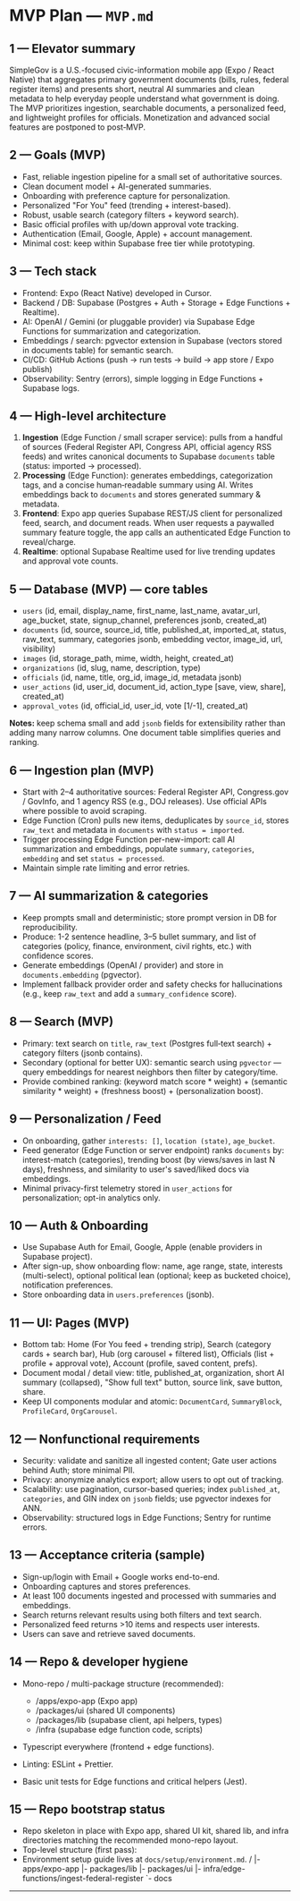 ﻿# MVP Plan — `MVP.md`

## 1 — Elevator summary

SimpleGov is a U.S.-focused civic-information mobile app (Expo / React Native) that aggregates primary government documents (bills, rules, federal register items) and presents short, neutral AI summaries and clean metadata to help everyday people understand what government is doing. The MVP prioritizes ingestion, searchable documents, a personalized feed, and lightweight profiles for officials. Monetization and advanced social features are postponed to post‑MVP.

## 2 — Goals (MVP)

* Fast, reliable ingestion pipeline for a small set of authoritative sources.
* Clean document model + AI-generated summaries.
* Onboarding with preference capture for personalization.
* Personalized "For You" feed (trending + interest-based).
* Robust, usable search (category filters + keyword search).
* Basic official profiles with up/down approval vote tracking.
* Authentication (Email, Google, Apple) + account management.
* Minimal cost: keep within Supabase free tier while prototyping.

## 3 — Tech stack

* Frontend: Expo (React Native) developed in Cursor.
* Backend / DB: Supabase (Postgres + Auth + Storage + Edge Functions + Realtime).
* AI: OpenAI / Gemini (or pluggable provider) via Supabase Edge Functions for summarization and categorization.
* Embeddings / search: pgvector extension in Supabase (vectors stored in documents table) for semantic search.
* CI/CD: GitHub Actions (push -> run tests -> build -> app store / Expo publish)
* Observability: Sentry (errors), simple logging in Edge Functions + Supabase logs.

## 4 — High-level architecture

1. **Ingestion** (Edge Function / small scraper service): pulls from a handful of sources (Federal Register API, Congress API, official agency RSS feeds) and writes canonical documents to Supabase `documents` table (status: imported -> processed).
2. **Processing** (Edge Function): generates embeddings, categorization tags, and a concise human‑readable summary using AI. Writes embeddings back to `documents` and stores generated summary & metadata.
3. **Frontend**: Expo app queries Supabase REST/JS client for personalized feed, search, and document reads. When user requests a paywalled summary feature toggle, the app calls an authenticated Edge Function to reveal/charge.
4. **Realtime**: optional Supabase Realtime used for live trending updates and approval vote counts.

## 5 — Database (MVP) — core tables

* `users` (id, email, display\_name, first\_name, last\_name, avatar\_url, age\_bucket, state, signup\_channel, preferences jsonb, created\_at)
* `documents` (id, source, source\_id, title, published\_at, imported\_at, status, raw\_text, summary, categories jsonb, embedding vector, image\_id, url, visibility)
* `images` (id, storage\_path, mime, width, height, created\_at)
* `organizations` (id, slug, name, description, type)
* `officials` (id, name, title, org\_id, image\_id, metadata jsonb)
* `user_actions` (id, user\_id, document\_id, action\_type \[save, view, share], created\_at)
* `approval_votes` (id, official\_id, user\_id, vote \[1/-1], created\_at)

**Notes:** keep schema small and add `jsonb` fields for extensibility rather than adding many narrow columns. One document table simplifies queries and ranking.

## 6 — Ingestion plan (MVP)

* Start with 2–4 authoritative sources: Federal Register API, Congress.gov / GovInfo, and 1 agency RSS (e.g., DOJ releases). Use official APIs where possible to avoid scraping.
* Edge Function (Cron) pulls new items, deduplicates by `source_id`, stores `raw_text` and metadata in `documents` with `status = imported`.
* Trigger processing Edge Function per-new-import: call AI summarization and embeddings, populate `summary`, `categories`, `embedding` and set `status = processed`.
* Maintain simple rate limiting and error retries.

## 7 — AI summarization & categories

* Keep prompts small and deterministic; store prompt version in DB for reproducibility.
* Produce: 1-2 sentence headline, 3–5 bullet summary, and list of categories (policy, finance, environment, civil rights, etc.) with confidence scores.
* Generate embeddings (OpenAI / provider) and store in `documents.embedding` (pgvector).
* Implement fallback provider order and safety checks for hallucinations (e.g., keep `raw_text` and add a `summary_confidence` score).

## 8 — Search (MVP)

* Primary: text search on `title`, `raw_text` (Postgres full‑text search) + category filters (jsonb contains).
* Secondary (optional for better UX): semantic search using `pgvector` — query embeddings for nearest neighbors then filter by category/time.
* Provide combined ranking: (keyword match score \* weight) + (semantic similarity \* weight) + (freshness boost) + (personalization boost).

## 9 — Personalization / Feed

* On onboarding, gather `interests: []`, `location (state)`, `age_bucket`.
* Feed generator (Edge Function or server endpoint) ranks `documents` by: interest-match (categories), trending boost (by views/saves in last N days), freshness, and similarity to user's saved/liked docs via embeddings.
* Minimal privacy-first telemetry stored in `user_actions` for personalization; opt-in analytics only.

## 10 — Auth & Onboarding

* Use Supabase Auth for Email, Google, Apple (enable providers in Supabase project).
* After sign-up, show onboarding flow: name, age range, state, interests (multi-select), optional political lean (optional; keep as bucketed choice), notification preferences.
* Store onboarding data in `users.preferences` (jsonb).

## 11 — UI: Pages (MVP)

* Bottom tab: Home (For You feed + trending strip), Search (category cards + search bar), Hub (org carousel + filtered list), Officials (list + profile + approval vote), Account (profile, saved content, prefs).
* Document modal / detail view: title, published\_at, organization, short AI summary (collapsed), "Show full text" button, source link, save button, share.
* Keep UI components modular and atomic: `DocumentCard`, `SummaryBlock`, `ProfileCard`, `OrgCarousel`.

## 12 — Nonfunctional requirements

* Security: validate and sanitize all ingested content; Gate user actions behind Auth; store minimal PII.
* Privacy: anonymize analytics export; allow users to opt out of tracking.
* Scalability: use pagination, cursor-based queries; index `published_at`, `categories`, and GIN index on `jsonb` fields; use pgvector indexes for ANN.
* Observability: structured logs in Edge Functions; Sentry for runtime errors.

## 13 — Acceptance criteria (sample)

* Sign-up/login with Email + Google works end-to-end.
* Onboarding captures and stores preferences.
* At least 100 documents ingested and processed with summaries and embeddings.
* Search returns relevant results using both filters and text search.
* Personalized feed returns >10 items and respects user interests.
* Users can save and retrieve saved documents.

## 14 — Repo & developer hygiene

* Mono-repo / multi-package structure (recommended):

  * /apps/expo-app (Expo app)
  * /packages/ui (shared UI components)
  * /packages/lib (supabase client, api helpers, types)
  * /infra (supabase edge function code, scripts)
* Typescript everywhere (frontend + edge functions).
* Linting: ESLint + Prettier.
* Basic unit tests for Edge functions and critical helpers (Jest).

## 15 — Repo bootstrap status

* Repo skeleton in place with Expo app, shared UI kit, shared lib, and infra directories matching the recommended mono-repo layout.
* Top-level structure (first pass):
* Environment setup guide lives at `docs/setup/environment.md`.
      /
      |- apps/expo-app
      |- packages/lib
      |- packages/ui
      |- infra/edge-functions/ingest-federal-register
      `- docs

---


